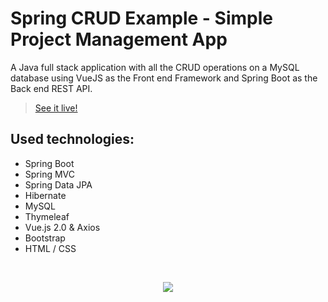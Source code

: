 # Spring CRUD Example - Simple Project Management App

A Java full stack application with all the CRUD operations on a MySQL database using VueJS as the Front end Framework and Spring Boot as the Back end REST API.

> [See it live!](http://springcrudexampleprojectmanagementap-e-1.eba-ji5ptfcy.eu-central-1.elasticbeanstalk.com/)

## Used technologies:
- Spring Boot
- Spring MVC
- Spring Data JPA
- Hibernate
- MySQL
- Thymeleaf
- Vue.js 2.0 & Axios
- Bootstrap
- HTML / CSS

<br />

<p align="center">
    <img src="D:\Project\security\src\main\resources\templates\security\Vector.png"/> 
</p>
